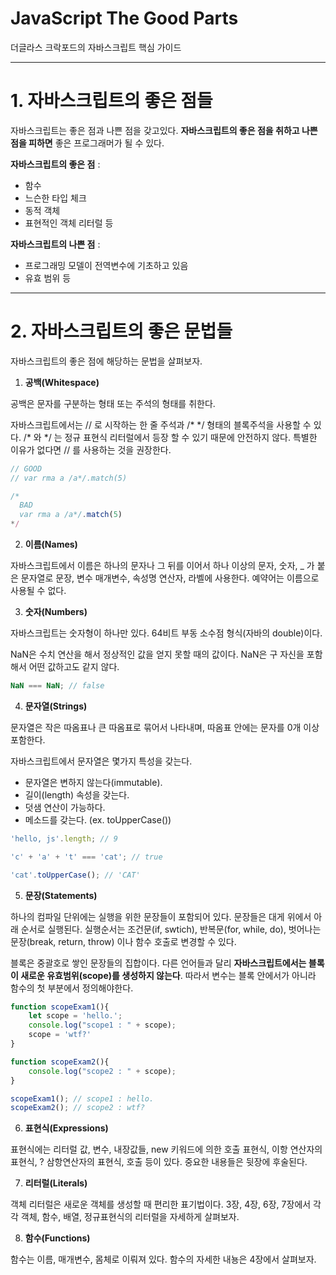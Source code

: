 # JavaScript The Good Parts 
더글라스 크락포드의 자바스크립트 핵심 가이드


- - -
# 1. 자바스크립트의 좋은 점들
자바스크립트는 좋은 점과 나쁜 점을 갖고있다. **자바스크립트의 좋은 점을 취하고 나쁜 점을 피하면** 좋은 프로그래머가 될 수 있다.

**자바스크립트의 좋은 점** :
- 함수
- 느슨한 타입 체크
- 동적 객체
- 표현적인 객체 리터럴 등

**자바스크립트의 나쁜 점** :
- 프로그래밍 모델이 전역변수에 기초하고 있음
- 유효 범위 등


- - -
# 2. 자바스크립트의 좋은 문법들
자바스크립트의 좋은 점에 해당하는 문법을 살펴보자.

1. **공백(Whitespace)**

공백은 문자를 구분하는 형태 또는 주석의 형태를 취한다.

자바스크립트에서는 // 로 시작하는 한 줄 주석과 /*  \*/ 형태의 블록주석을 사용할 수 있다. /* 와 \*/ 는 정규 표현식 리터럴에서 등장 할 수 있기 때문에 안전하지 않다. 특별한 이유가 없다면 // 를 사용하는 것을 권장한다. 

```js
// GOOD
// var rma a /a*/.match(5)

/*
  BAD
  var rma a /a*/.match(5)
*/
```


2. **이름(Names)**

자바스크립트에서 이름은 하나의 문자나 그 뒤를 이어서 하나 이상의 문자, 숫자, _ 가 붙은 문자열로 문장, 변수 매개변수, 속성명 연산자, 라벨에 사용한다. 예약어는 이름으로 사용될 수 없다.


3. **숫자(Numbers)**

자바스크립트는 숫자형이 하나만 있다. 64비트 부동 소수점 형식(자바의 double)이다. 

NaN은 수치 연산을 해서 정상적인 값을 얻지 못할 때의 값이다. NaN은 구 자신을 포함해서 어떤 값하고도 같지 않다. 
```js
NaN === NaN; // false
```


4. **문자열(Strings)**

문자열은 작은 따옴표나 큰 따옴표로 묶어서 나타내며, 따옴표 안에는 문자를 0개 이상 포함한다. 

자바스크립트에서 문자열은 몇가지 특성을 갖는다. 
- 문자열은 변하지 않는다(immutable).
- 길이(length) 속성을 갖는다.
- 덧샘 연산이 가능하다. 
- 메소드를 갖는다. (ex. toUpperCase())
```js
'hello, js'.length; // 9

'c' + 'a' + 't' === 'cat'; // true

'cat'.toUpperCase(); // 'CAT'
```


5. **문장(Statements)**

하나의 컴파일 단위에는 실행을 위한 문장들이 포함되어 있다. 문장들은 대게 위에서 아래 순서로 실행된다. 실행순서는 조건문(if, swtich), 반복문(for, while, do), 벗어나는 문장(break, return, throw) 이나 함수 호출로 변경할 수 있다.

블록은 중괄호로 쌓인 문장들의 집합이다. 다른 언어들과 달리 **자바스크립트에서는 블록이 새로운 유효범위(scope)를 생성하지 않는다**. 따라서 변수는 블록 안에서가 아니라 함수의 첫 부분에서 정의해야한다. 
```js
function scopeExam1(){  
    let scope = 'hello.';
    console.log("scope1 : " + scope);
    scope = 'wtf?'
}

function scopeExam2(){  
    console.log("scope2 : " + scope);
}

scopeExam1(); // scope1 : hello.
scopeExam2(); // scope2 : wtf?
```

6. **표현식(Expressions)**

표현식에는 리터럴 값, 변수, 내장값들, new 키워드에 의한 호출 표현식, 이항 연산자의 표현식, ? 삼항연산자의 표현식, 호출 등이 있다. 중요한 내용들은 뒷장에 후술된다.
 

7. **리터럴(Literals)**

객체 리터럴은 새로운 객체를 생성할 때 편리한 표기법이다. 
3장, 4장, 6장, 7장에서 각각 객체, 함수, 배열, 정규표현식의 리터럴을 자세하게 살펴보자.


8. **함수(Functions)**

함수는 이름, 매개변수, 몸체로 이뤄져 있다. 함수의 자세한 내뇽은 4장에서 살펴보자.
